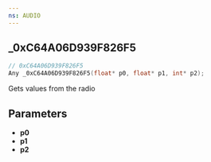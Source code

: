 ```yaml
---
ns: AUDIO
---
```

## _0xC64A06D939F826F5

```c
// 0xC64A06D939F826F5
Any _0xC64A06D939F826F5(float* p0, float* p1, int* p2);
```

Gets values from the radio

## Parameters
* **p0**
* **p1**
* **p2**


